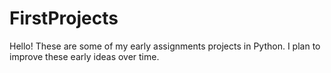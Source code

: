 # FirstProjects
Hello! These are some of my early assignments projects in Python.
I plan to improve these early ideas over time.
